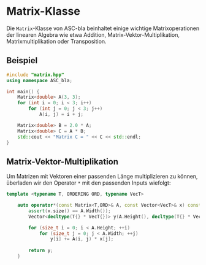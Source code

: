 # Matrix-Klasse

Die `Matrix`-Klasse von ASC-bla beinhaltet einige wichtige Matrixoperationen der linearen Algebra wie etwa Addition, Matrix-Vektor-Multiplikation, Matrixmultiplikation oder Transposition.

## Beispiel

```cpp 
#include "matrix.hpp"
using namespace ASC_bla;

int main() {
    Matrix<double> A(3, 3);
    for (int i = 0; i < 3; i++)
        for (int j = 0; j < 3; j++)
            A(i, j) = i + j;

    Matrix<double> B = 2.0 * A;
    Matrix<double> C = A * B;
    std::cout << "Matrix C = " << C << std::endl;
}

```

## Matrix-Vektor-Multiplikation

Um Matrizen mit Vektoren einer passenden Länge multiplizieren zu können, überladen wir den Operator `*` mit den passenden Inputs wiefolgt:

```cpp
template <typename T, ORDERING ORD, typename VecT>

    auto operator*(const Matrix<T,ORD>& A, const Vector<VecT>& x) const {
        assert(x.size() == A.Width());
        Vector<decltype(T{} * VecT{})> y(A.Height(), decltype(T{} * VecT{}){});

        for (size_t i = 0; i < A.Height; ++i)
            for (size_t j = 0; j < A.Width; ++j)
                y[i] += A(i, j) * x[j];
        
        return y;
    }
